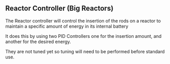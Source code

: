 
## Reactor Controller (Big Reactors)

The Reactor controller will control the insertion of the rods on a reactor to maintain a specific amount of energy in its internal battery

It does this by using two PID Controllers one for the insertion amount, and another for the desired energy.

They are not tuned yet so tuning will need to be performed before standard use.
